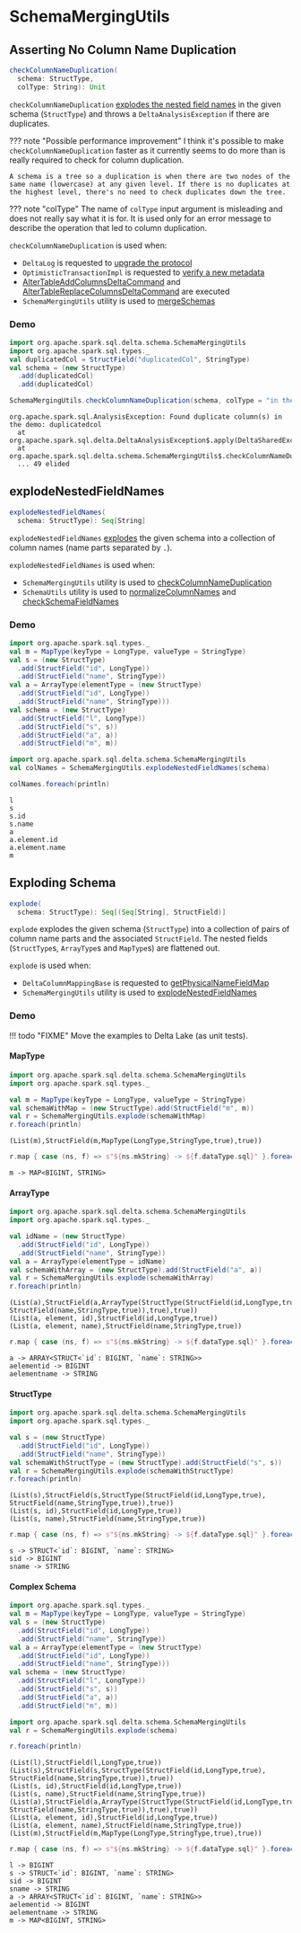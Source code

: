 # SchemaMergingUtils

## <span id="checkColumnNameDuplication"> Asserting No Column Name Duplication

```scala
checkColumnNameDuplication(
  schema: StructType,
  colType: String): Unit
```

`checkColumnNameDuplication` [explodes the nested field names](#explodeNestedFieldNames) in the given schema (`StructType`) and throws a `DeltaAnalysisException` if there are duplicates.

??? note "Possible performance improvement"
    I think it's possible to make `checkColumnNameDuplication` faster as it currently seems to do more than is really required to check for column duplication.

    A schema is a tree so a duplication is when there are two nodes of the same name (lowercase) at any given level. If there is no duplicates at the highest level, there's no need to check duplicates down the tree.

??? note "colType"
    The name of `colType` input argument is misleading and does not really say what it is for. It is used only for an error message to describe the operation that led to column duplication.

`checkColumnNameDuplication` is used when:

* `DeltaLog` is requested to [upgrade the protocol](DeltaLog.md#upgradeProtocol)
* `OptimisticTransactionImpl` is requested to [verify a new metadata](OptimisticTransactionImpl.md#verifyNewMetadata)
* [AlterTableAddColumnsDeltaCommand](commands/alter/AlterTableAddColumnsDeltaCommand.md) and [AlterTableReplaceColumnsDeltaCommand](commands/alter/AlterTableReplaceColumnsDeltaCommand.md) are executed
* `SchemaMergingUtils` utility is used to [mergeSchemas](#mergeSchemas)

### <span id="checkColumnNameDuplication-demo"> Demo

```scala
import org.apache.spark.sql.delta.schema.SchemaMergingUtils
import org.apache.spark.sql.types._
val duplicatedCol = StructField("duplicatedCol", StringType)
val schema = (new StructType)
  .add(duplicatedCol)
  .add(duplicatedCol)
```

```scala
SchemaMergingUtils.checkColumnNameDuplication(schema, colType = "in the demo")
```

```text
org.apache.spark.sql.AnalysisException: Found duplicate column(s) in the demo: duplicatedcol
  at org.apache.spark.sql.delta.DeltaAnalysisException$.apply(DeltaSharedExceptions.scala:57)
  at org.apache.spark.sql.delta.schema.SchemaMergingUtils$.checkColumnNameDuplication(SchemaMergingUtils.scala:117)
  ... 49 elided
```

## <span id="explodeNestedFieldNames"> explodeNestedFieldNames

```scala
explodeNestedFieldNames(
  schema: StructType): Seq[String]
```

`explodeNestedFieldNames` [explodes](#explode) the given schema into a collection of column names (name parts separated by `.`).

`explodeNestedFieldNames` is used when:

* `SchemaMergingUtils` utility is used to [checkColumnNameDuplication](#checkColumnNameDuplication)
* `SchemaUtils` utility is used to [normalizeColumnNames](SchemaUtils.md#normalizeColumnNames) and [checkSchemaFieldNames](SchemaUtils.md#checkSchemaFieldNames)

### <span id="explodeNestedFieldNames-demo"> Demo

```scala
import org.apache.spark.sql.types._
val m = MapType(keyType = LongType, valueType = StringType)
val s = (new StructType)
  .add(StructField("id", LongType))
  .add(StructField("name", StringType))
val a = ArrayType(elementType = (new StructType)
  .add(StructField("id", LongType))
  .add(StructField("name", StringType)))
val schema = (new StructType)
  .add(StructField("l", LongType))
  .add(StructField("s", s))
  .add(StructField("a", a))
  .add(StructField("m", m))
```

```scala
import org.apache.spark.sql.delta.schema.SchemaMergingUtils
val colNames = SchemaMergingUtils.explodeNestedFieldNames(schema)
```

```scala
colNames.foreach(println)
```

```text
l
s
s.id
s.name
a
a.element.id
a.element.name
m
```

## <span id="explode"> Exploding Schema

```scala
explode(
  schema: StructType): Seq[(Seq[String], StructField)]
```

`explode` explodes the given schema (`StructType`) into a collection of pairs of column name parts and the associated  `StructField`. The nested fields (`StructType`s, `ArrayType`s and `MapType`s) are flattened out.

`explode` is used when:

* `DeltaColumnMappingBase` is requested to [getPhysicalNameFieldMap](column-mapping/DeltaColumnMappingBase.md#getPhysicalNameFieldMap)
* `SchemaMergingUtils` utility is used to [explodeNestedFieldNames](#explodeNestedFieldNames)

### <span id="explode-demo"> Demo

!!! todo "FIXME"
    Move the examples to Delta Lake (as unit tests).

#### <span id="explode-demo-MapType"> MapType

```scala
import org.apache.spark.sql.delta.schema.SchemaMergingUtils
import org.apache.spark.sql.types._

val m = MapType(keyType = LongType, valueType = StringType)
val schemaWithMap = (new StructType).add(StructField("m", m))
val r = SchemaMergingUtils.explode(schemaWithMap)
r.foreach(println)
```

```text
(List(m),StructField(m,MapType(LongType,StringType,true),true))
```

```scala
r.map { case (ns, f) => s"${ns.mkString} -> ${f.dataType.sql}" }.foreach(println)
```

```text
m -> MAP<BIGINT, STRING>
```

#### <span id="explode-demo-ArrayType"> ArrayType

```scala
import org.apache.spark.sql.delta.schema.SchemaMergingUtils
import org.apache.spark.sql.types._

val idName = (new StructType)
  .add(StructField("id", LongType))
  .add(StructField("name", StringType))
val a = ArrayType(elementType = idName)
val schemaWithArray = (new StructType).add(StructField("a", a))
val r = SchemaMergingUtils.explode(schemaWithArray)
r.foreach(println)
```

```text
(List(a),StructField(a,ArrayType(StructType(StructField(id,LongType,true), StructField(name,StringType,true)),true),true))
(List(a, element, id),StructField(id,LongType,true))
(List(a, element, name),StructField(name,StringType,true))
```

```scala
r.map { case (ns, f) => s"${ns.mkString} -> ${f.dataType.sql}" }.foreach(println)
```

```text
a -> ARRAY<STRUCT<`id`: BIGINT, `name`: STRING>>
aelementid -> BIGINT
aelementname -> STRING
```

#### <span id="explode-demo-StructType"> StructType

```scala
import org.apache.spark.sql.delta.schema.SchemaMergingUtils
import org.apache.spark.sql.types._

val s = (new StructType)
  .add(StructField("id", LongType))
  .add(StructField("name", StringType))
val schemaWithStructType = (new StructType).add(StructField("s", s))
val r = SchemaMergingUtils.explode(schemaWithStructType)
r.foreach(println)
```

```text
(List(s),StructField(s,StructType(StructField(id,LongType,true), StructField(name,StringType,true)),true))
(List(s, id),StructField(id,LongType,true))
(List(s, name),StructField(name,StringType,true))
```

```scala
r.map { case (ns, f) => s"${ns.mkString} -> ${f.dataType.sql}" }.foreach(println)
```

```text
s -> STRUCT<`id`: BIGINT, `name`: STRING>
sid -> BIGINT
sname -> STRING
```

#### <span id="explode-demo-StructType"> Complex Schema

```scala
import org.apache.spark.sql.types._
val m = MapType(keyType = LongType, valueType = StringType)
val s = (new StructType)
  .add(StructField("id", LongType))
  .add(StructField("name", StringType))
val a = ArrayType(elementType = (new StructType)
  .add(StructField("id", LongType))
  .add(StructField("name", StringType)))
val schema = (new StructType)
  .add(StructField("l", LongType))
  .add(StructField("s", s))
  .add(StructField("a", a))
  .add(StructField("m", m))
```

```scala
import org.apache.spark.sql.delta.schema.SchemaMergingUtils
val r = SchemaMergingUtils.explode(schema)
```

```scala
r.foreach(println)
```

```text
(List(l),StructField(l,LongType,true))
(List(s),StructField(s,StructType(StructField(id,LongType,true), StructField(name,StringType,true)),true))
(List(s, id),StructField(id,LongType,true))
(List(s, name),StructField(name,StringType,true))
(List(a),StructField(a,ArrayType(StructType(StructField(id,LongType,true), StructField(name,StringType,true)),true),true))
(List(a, element, id),StructField(id,LongType,true))
(List(a, element, name),StructField(name,StringType,true))
(List(m),StructField(m,MapType(LongType,StringType,true),true))
```

```scala
r.map { case (ns, f) => s"${ns.mkString} -> ${f.dataType.sql}" }.foreach(println)
```

```text
l -> BIGINT
s -> STRUCT<`id`: BIGINT, `name`: STRING>
sid -> BIGINT
sname -> STRING
a -> ARRAY<STRUCT<`id`: BIGINT, `name`: STRING>>
aelementid -> BIGINT
aelementname -> STRING
m -> MAP<BIGINT, STRING>
```
